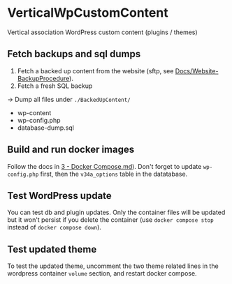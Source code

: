 # VerticalWpCustomContent

Vertical association WordPress custom content (plugins / themes)

## Fetch backups and sql dumps

1. Fetch a backed up content from the website (sftp, see [Docs/Website-BackupProcedure](Docs/1%20-%20WebsiteBackupProcedure.md)).
2. Fetch a fresh SQL backup

-> Dump all files under `./BackedUpContent/`

* wp-content
* wp-config.php
* database-dump.sql

## Build and run docker images

Follow the docs in [3 - Docker Compose.md](Docs/3%20-%20Docker%20Compose.md)).
Don't forget to update `wp-config.php` first, then the `v34a_options` table in the datatabase.  

## Test WordPress update

You can test db and plugin updates. Only the container files will be updated but it won't persist if you delete the container (use `docker compose stop` instead of `docker compose down`).  

## Test updated theme

To test the updated theme, uncomment the two theme related lines in the wordpress container `volume` section, and restart docker compose.  
